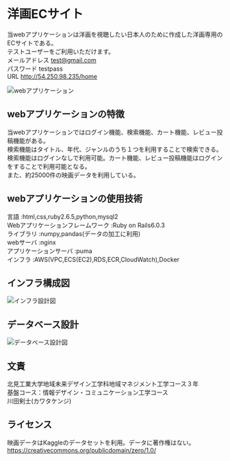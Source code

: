 # 洋画ECサイト

当webアプリケーションは洋画を視聴したい日本人のために作成した洋画専用のECサイトである。  
テストユーザーをご利用いただけます。  
メールアドレス test@gmail.com  
パスワード testpass  
URL http://54.250.98.235/home  

![webアプリケーション](https://user-images.githubusercontent.com/48274379/107312870-c6737b00-6ad4-11eb-8866-0c322b0916c9.gif)


## webアプリケーションの特徴

当webアプリケーションではログイン機能、検索機能、カート機能、レビュー投稿機能がある。  
検索機能はタイトル、年代、ジャンルのうち１つを利用することで検索できる。  
検索機能はログインなしで利用可能。カート機能、レビュー投稿機能はログインをすることで利用可能となる。  
また、約25000件の映画データを利用している。

## webアプリケーションの使用技術
言語 :html,css,ruby2.6.5,python,mysql2  
Webアプリケーションフレームワーク :Ruby on Rails6.0.3  
ライブラリ :numpy,pandas(データの加工に利用)  
webサーバ :nginx  
アプリケーションサーバ :puma  
インフラ :AWS(VPC,ECS(EC2),RDS,ECR,CloudWatch),Docker

## インフラ構成図

![インフラ設計図](https://user-images.githubusercontent.com/48274379/95052080-435aa680-0729-11eb-841c-bc68e77b8431.png)

## データベース設計

![データベース設計図](https://user-images.githubusercontent.com/48274379/99858179-4c67e000-2bd0-11eb-81cb-a8fc56a888e8.png)


## 文責

北見工業大学地域未来デザイン工学科地域マネジメント工学コース３年  
基盤コース：情報デザイン・コミュニケーション工学コース  
川田剣士(カワタケンジ)

## ライセンス
映画データはKaggleのデータセットを利用。データに著作権はない。  
https://creativecommons.org/publicdomain/zero/1.0/